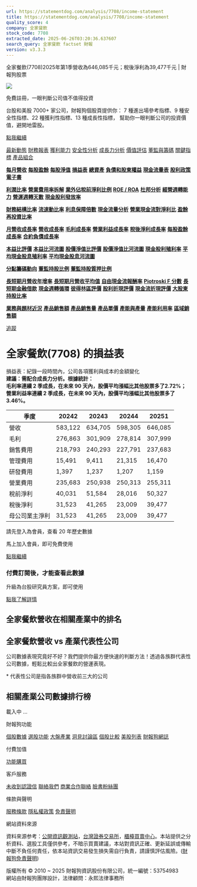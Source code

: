 ```yaml
---
url: https://statementdog.com/analysis/7708/income-statement
title: https://statementdog.com/analysis/7708/income-statement
quality_score: 4
company: 全家餐飲
stock_code: 7708
extracted_date: 2025-06-26T03:20:36.637607
search_query: 全家餐飲 factset 財報
version: v3.3.3
---
```


全家餐飲(7708)2025年第1季營收為646,085千元；稅後淨利為39,477千元 | 財報狗股票















![](https://www.facebook.com/tr?id=1265443774131605&ev=PageView&noscript=1)













































































免費註冊，一眼判斷公司值不值得投資

台股和美股 7000+ 家公司，財報狗個股頁提供你：
7 種進出場參考指標、9 種安全性指標、22 種獲利性指標、13 種成長性指標，
幫助你一眼判斷公司的投資價值，避開地雷股。

[點我繼續](/users/sign_up)

[最新動態](/analysis/7708)
[財務報表](/analysis/7708/monthly-revenue)
[獲利能力](/analysis/7708/profit-margin)
[安全性分析](/analysis/7708/financial-structure-ratio)
[成長力分析](/analysis/7708/monthly-revenue-growth-rate)
[價值評估](/analysis/7708/pe)
[董監與籌碼](/analysis/7708/broker-trading)
[關鍵指標](/analysis/7708/long-term-and-short-term-monthly-revenue-yoy)
[產品組合](/analysis/7708/ai-search)

[**每月營收**](/analysis/7708/monthly-revenue)
[**每股盈餘**](/analysis/7708/eps)
[**每股淨值**](/analysis/7708/nav)
[**損益表**](/analysis/7708/income-statement)
[**總資產**](/analysis/7708/assets)
[**負債和股東權益**](/analysis/7708/liabilities-and-equity)
[**現金流量表**](/analysis/7708/cash-flow-statement)
[**股利政策**](/analysis/7708/dividend-policy)
[**電子書**](/analysis/7708/e-report)

[**利潤比率**](/analysis/7708/profit-margin)
[**營業費用率拆解**](/analysis/7708/operating-expense-ratio)
[**業外佔稅前淨利比例**](/analysis/7708/non-operating-income-to-profit-before-tax)
[**ROE / ROA**](/analysis/7708/roe-roa)
[**杜邦分析**](/analysis/7708/du-pont-analysis)
[**經營週轉能力**](/analysis/7708/turnover-ratio)
[**營運週轉天數**](/analysis/7708/turnover-days)
[**現金股利發放率**](/analysis/7708/dividend-payout-ratio)

[**財務結構比率**](/analysis/7708/financial-structure-ratio)
[**流速動比率**](/analysis/7708/current-ratio-and-quick-ratio)
[**利息保障倍數**](/analysis/7708/interest-coverage-ratio)
[**現金流量分析**](/analysis/7708/cash-flow-analysis)
[**營業現金流對淨利比**](/analysis/7708/operating-cash-flow-to-net-income-ratio)
[**盈餘再投資比率**](/analysis/7708/reinvestment-rate)

[**月營收成長率**](/analysis/7708/monthly-revenue-growth-rate)
[**營收成長率**](/analysis/7708/revenue-growth-rate)
[**毛利成長率**](/analysis/7708/gross-profit-growth-rate)
[**營業利益成長率**](/analysis/7708/operating-income-growth-rate)
[**稅後淨利成長率**](/analysis/7708/net-income-growth-rate)
[**每股盈餘成長率**](/analysis/7708/eps-growth-rate)
[**合約負債成長率**](/analysis/7708/current-contract-liabilities-growth-rate)

[**本益比評價**](/analysis/7708/pe)
[**本益比河流圖**](/analysis/7708/pe-band)
[**股價淨值比評價**](/analysis/7708/pb)
[**股價淨值比河流圖**](/analysis/7708/pb-band)
[**現金股利殖利率**](/analysis/7708/dividend-yield)
[**平均現金股息殖利率**](/analysis/7708/average-dividend-yield)
[**平均現金股息河流圖**](/analysis/7708/average-dividend-yield-band)

[**分點籌碼動向**](/analysis/7708/broker-trading)
[**董監持股比例**](/analysis/7708/board-members-and-supervisors-shares-to-shares-outstanding-ratio)
[**董監持股質押比例**](/analysis/7708/pledging-ratio-of-board-members-and-supervisors)

[**長短期月營收年增率**](/analysis/7708/long-term-and-short-term-monthly-revenue-yoy)
[**長短期月營收平均值**](/analysis/7708/average-long-term-and-short-term-monthly-revenue)
[**自由現金流報酬率**](/analysis/7708/croic)
[**Piotroski F 分數**](/analysis/7708/piotroski-f-score)
[**長短期金融借款**](/analysis/7708/financial-borrowing)
[**現金週轉循環**](/analysis/7708/cash-conversion-cycle)
[**彼得林區評價**](/analysis/7708/peter-lynch-valuation)
[**股利折現評價**](/analysis/7708/dividend-discount-valuation)
[**現金流折現評價**](/analysis/7708/dcf-valuation)
[**大股東持股比率**](/analysis/7708/majority-shareholders-share-ratio)

[**業務與題材近況**](/analysis/7708/ai-search)
[**產品銷售額**](/analysis/7708/product-sales-figure)
[**產品銷售量**](/analysis/7708/product-sales-volume)
[**產品單價**](/analysis/7708/product-unit-price)
[**產能與產量**](/analysis/7708/production-capacity)
[**產能利用率**](/analysis/7708/production-capacity-utilization)
[**區域銷售額**](/analysis/7708/product-regional-sales)

[追蹤](/users/sign_up)

# 全家餐飲(7708) 的損益表

損益表：紀錄一段時間內，公司各項獲利與成本的金額變化  
**建議：需配合成長力分析。根據統計：  
毛利率連續 2 季成長，在未來 90 天內，股價平均漲幅比其他股票多了2.72%；  
營業利益率連續 2 季成長，在未來 90 天內，股價平均漲幅比其他股票多了 3.46%。**

| 季度 | 20242 | 20243 | 20244 | 20251 |
| --- | --- | --- | --- | --- |
| 營收 | 583,122 | 634,705 | 598,305 | 646,085 |
| 毛利 | 276,863 | 301,909 | 278,814 | 307,999 |
| 銷售費用 | 218,793 | 240,293 | 227,791 | 237,683 |
| 管理費用 | 15,491 | 9,411 | 21,315 | 16,470 |
| 研發費用 | 1,397 | 1,237 | 1,207 | 1,159 |
| 營業費用 | 235,683 | 250,938 | 250,313 | 255,311 |
| 稅前淨利 | 40,031 | 51,584 | 28,016 | 50,327 |
| 稅後淨利 | 31,523 | 41,265 | 23,009 | 39,477 |
| 母公司業主淨利 | 31,523 | 41,265 | 23,009 | 39,477 |

請先登入為會員，查看 20 年歷史數據

馬上加入會員，即可免費使用

[點我繼續](/users/sign_up)

### 付費訂閱後，才能查看此數據

升級為台股研究員方案，即可使用

[點我了解詳情](/pricing)

## 全家餐飲營收在相關產業中的排名

## 全家餐飲營收 vs 產業代表性公司

公司數據表現究竟好不好？我們提供你最方便快速的判斷方法！透過各族群代表性公司數據，輕鬆比較出全家餐飲的營運表現。
  
\* 代表性公司是指各族群中營收前三大的公司

## 相關產業公司數據排行榜

載入中 ...





財報狗功能

[個股數據](/analysis)
[選股功能](/screeners)
[大盤產業](/taiex)
[洞見討論區](/insight)
[個股比較](/compare/tpe)
[美股列表](/us-stock-list)
[財報狗網誌](/blog/)

付費加值

[功能購買](/pricing)

客戶服務

[未收到認證信](/users/recv_auth_fail)
[聯絡我們](/contact)
[商業合作聯絡](/contact)
[臉書粉絲團](//www.facebook.com/statementdog)

條款與聲明

[服務條款](/law/tos)
[隱私權政策](/law/privacy)
[免責聲明](/law/disclaimer)

網站資料來源

資料來源参考：[公開資訊觀測站](http://mops.twse.com.tw/mops/web/index)，[台灣證券交易所](http://www.tse.com.tw/)，[櫃檯買賣中心](http://www.otc.org.tw/)。本站提供之分析資料、選股工具僅供參考，不暗示買賣建議，本站對資訊正確、更新延誤或傳輸中斷不負任何責任，依本站資訊交易發生損失需自行負責，請謹慎評估風險。([財報狗免責聲明](/law/disclaimer))

版權所有 © 2010 ~ 2025 財報狗資訊股份有限公司，統一編號：53754983  
網站由財報狗團隊設計，法律顧問：永熙法律事務所